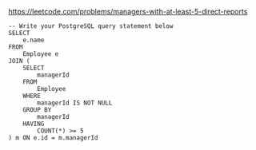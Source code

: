 https://leetcode.com/problems/managers-with-at-least-5-direct-reports

```postgresql
-- Write your PostgreSQL query statement below
SELECT 
    e.name
FROM 
    Employee e
JOIN (
    SELECT 
        managerId
    FROM 
        Employee
    WHERE 
        managerId IS NOT NULL
    GROUP BY 
        managerId
    HAVING 
        COUNT(*) >= 5
) m ON e.id = m.managerId
```